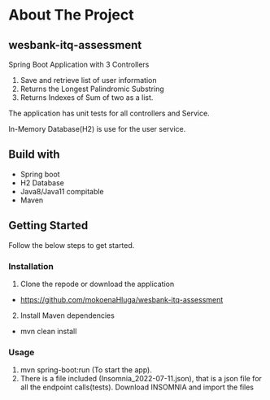 # About The Project 
## wesbank-itq-assessment

Spring Boot Application with 3 Controllers

1. Save and retrieve list of user information
2. Returns the Longest Palindromic Substring
3. Returns Indexes of Sum of two as a list.

The application has unit tests for all controllers and Service.

In-Memory Database(H2) is use for the user service.  

## Build with
- Spring boot
- H2 Database
- Java8/Java11 compitable
- Maven

## Getting Started
Follow the below steps to get started.

### Installation
1. Clone the repode or download the application
  - https://github.com/mokoenaHluga/wesbank-itq-assessment
2. Install Maven dependencies
  - mvn clean install
### Usage
1. mvn spring-boot:run (To start the app). 
2. There is a file included (Insomnia_2022-07-11.json), that is a json file for all the endpoint calls(tests). Download INSOMNIA and import the files

